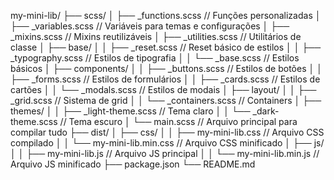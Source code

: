 my-mini-lib/
  ├── scss/
  │   ├── _functions.scss        // Funções personalizadas
  │   ├── _variables.scss        // Variáveis para temas e configurações
  │   ├── _mixins.scss           // Mixins reutilizáveis
  │   ├── _utilities.scss        // Utilitários de classe
  │   ├── base/
  │   │   ├── _reset.scss        // Reset básico de estilos
  │   │   ├── _typography.scss   // Estilos de tipografia
  │   │   └── _base.scss         // Estilos básicos
  │   ├── components/
  │   │   ├── _buttons.scss      // Estilos de botões
  │   │   ├── _forms.scss        // Estilos de formulários
  │   │   ├── _cards.scss        // Estilos de cartões
  │   │   └── _modals.scss       // Estilos de modais
  │   ├── layout/
  │   │   ├── _grid.scss         // Sistema de grid
  │   │   └── _containers.scss   // Containers
  │   ├── themes/
  │   │   ├── _light-theme.scss  // Tema claro
  │   │   └── _dark-theme.scss   // Tema escuro
  │   └── main.scss              // Arquivo principal para compilar tudo
  ├── dist/
  │   ├── css/
  │   │   ├── my-mini-lib.css    // Arquivo CSS compilado
  │   │   └── my-mini-lib.min.css // Arquivo CSS minificado
  │   ├── js/
  │   │   ├── my-mini-lib.js     // Arquivo JS principal
  │   │   └── my-mini-lib.min.js // Arquivo JS minificado
  ├── package.json
  └── README.md
